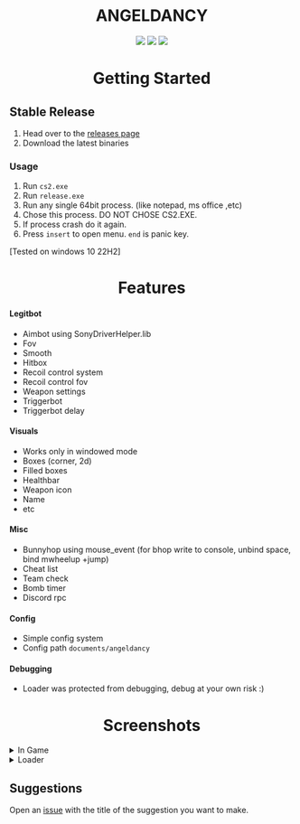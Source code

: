 <p align="center">
 <h1 align="center"><a>ANGELDANCY</a></h1> 
</p>

<p align="center">
	<a href="https://github.com/insage1337/cs2_external_internal/releases/latest"><img src="https://img.shields.io/github/v/release/insage1337/cs2_external_internal?style=for-the-badge"></a>
	<a href="https://github.com/insage1337/cs2_external_internal/releases"><img src="https://img.shields.io/github/downloads/insage1337/cs2_external_internal/total.svg?style=for-the-badge"></a>
	<a href="https://github.com/insage1337/cs2_external_internal/graphs/contributors"><img src="https://img.shields.io/github/contributors/insage1337/cs2_external_internal?style=for-the-badge&color=red"></a>
</p>

<h1 align="center">Getting Started</h1>

## Stable Release
1. Head over to the [releases page](https://github.com/insage1337/angeldancycs2/releases)
2. Download the latest binaries

### Usage
1. Run `cs2.exe`
2. Run `release.exe`
3. Run any single 64bit process. (like notepad, ms office ,etc)
4. Chose this process. DO NOT CHOSE CS2.EXE.
5. If process crash do it again.
6. Press `insert` to open menu. `end` is panic key.
   
[Tested on windows 10 22H2]

<h1 align="center">Features</h1>

#### Legitbot
- Aimbot using SonyDriverHelper.lib
- Fov
- Smooth
- Hitbox
- Recoil control system
- Recoil control fov
- Weapon settings
- Triggerbot
- Triggerbot delay

#### Visuals 
- Works only in windowed mode
- Boxes (corner, 2d)
- Filled boxes
- Healthbar
- Weapon icon
- Name
- etc

#### Misc
- Bunnyhop using mouse_event (for bhop write to console, unbind space, bind mwheelup +jump)
- Cheat list
- Team check
- Bomb timer
- Discord rpc

#### Config 
- Simple config system
- Config path `documents/angeldancy`

#### Debugging
- Loader was protected from debugging, debug at your own risk :)

<h1 align="center">Screenshots</h1>

<details>
  <summary>In Game</summary>
  <img src=""/>
</details>

<details>
<summary>Loader</summary>
  <img src=""/>
</details>
 
## Suggestions

Open an [issue](https://github.com/insage1337/angeldancy/issues) with the title of the suggestion you want to make.
